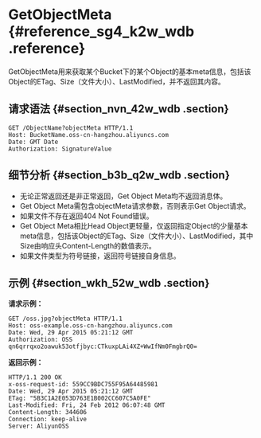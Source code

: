 # GetObjectMeta {#reference_sg4_k2w_wdb .reference}

GetObjectMeta用来获取某个Bucket下的某个Object的基本meta信息，包括该Object的ETag、Size（文件大小）、LastModified，并不返回其内容。

## 请求语法 {#section_nvn_42w_wdb .section}

```
GET /ObjectName?objectMeta HTTP/1.1
Host: BucketName.oss-cn-hangzhou.aliyuncs.com
Date: GMT Date
Authorization: SignatureValue
```

## 细节分析 {#section_b3b_q2w_wdb .section}

-   无论正常返回还是非正常返回，Get Object Meta均不返回消息体。
-   Get Object Meta需包含objectMeta请求参数，否则表示Get Object请求。
-   如果文件不存在返回404 Not Found错误。
-   Get Object Meta相比Head Object更轻量，仅返回指定Object的少量基本meta信息，包括该Object的ETag、Size（文件大小）、LastModified，其中Size由响应头Content-Length的数值表示。
-   如果文件类型为符号链接，返回符号链接自身信息。

## 示例 {#section_wkh_52w_wdb .section}

**请求示例：**

```
GET /oss.jpg?objectMeta HTTP/1.1
Host: oss-example.oss-cn-hangzhou.aliyuncs.com
Date: Wed, 29 Apr 2015 05:21:12 GMT
Authorization: OSS qn6qrrqxo2oawuk53otfjbyc:CTkuxpLAi4XZ+WwIfNm0FmgbrQ0=
```

**返回示例：**

```
HTTP/1.1 200 OK
x-oss-request-id: 559CC9BDC755F95A64485981
Date: Wed, 29 Apr 2015 05:21:12 GMT
ETag: "5B3C1A2E053D763E1B002CC607C5A0FE"
Last-Modified: Fri, 24 Feb 2012 06:07:48 GMT
Content-Length: 344606
Connection: keep-alive
Server: AliyunOSS
```

